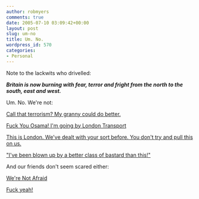 ```yaml
---
author: robmyers
comments: true
date: 2005-07-10 03:09:42+00:00
layout: post
slug: um-no
title: Um. No.
wordpress_id: 570
categories:
- Personal
---
```


  
Note to the lackwits who drivelled:  


  
**_Britain is now burning with fear, terror and fright from the north to the south, east and west._**  


  
Um. No. We're not:  


  
[Call that terrorism? My granny could do better.](http://moblog.co.uk/blogs/89/moblog_888b7e5f9f657.jpg)  


  
[Fuck You Osama! I'm going by London Transport](http://photos1.blogger.com/blogger/2509/262/1600/fuckyouosama.gif)  


  
[This is London. We've dealt with your sort before. You don't try and pull this on us.](http://www.lnreview.co.uk/news/005167.php)  


  
["I've been blown up by a better class of bastard than this!"](http://www.livejournal.com/users/tyrell/154027.html)  


  
And our friends don't seem scared either:  


  
[We're Not Afraid](http://www.werenotafraid.com/)  


  
[Fuck yeah!](http://www.secondbreakfast.net/archives/001995.html)  


  


